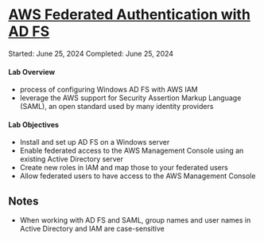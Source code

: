 # [AWS Federated Authentication with AD FS](https://explore.skillbuilder.aws/learn/course/900/aws-federated-authentication-with-ad-fs;lp=1046)

Started: June 25, 2024
Completed: June 25, 2024

#### Lab Overview
- process of configuring Windows AD FS with AWS IAM
- leverage the AWS support for Security Assertion Markup Language (SAML), an open standard used by many identity providers

#### Lab Objectives
- Install and set up AD FS on a Windows server
- Enable federated access to the AWS Management Console using an existing Active Directory server
- Create new roles in IAM and map those to your federated users
- Allow federated users to have access to the AWS Management Console

## Notes 
- When working with AD FS and SAML, group names and user names in Active Directory and IAM are case-sensitive